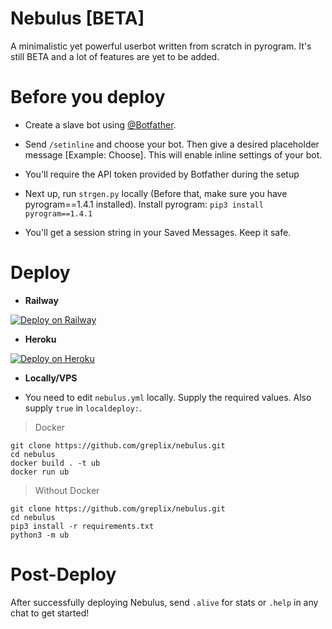 # Nebulus [BETA]

A minimalistic yet powerful userbot written from scratch in pyrogram. It's still BETA and a lot of features are yet to be added.

# Before you deploy

* Create a slave bot using [@Botfather](https://telegram.me/Botfather).

* Send `/setinline` and choose your bot. Then give a desired placeholder message [Example: Choose]. This will enable inline settings of your bot.

* You'll require the API token provided by Botfather during the setup

* Next up, run `strgen.py` locally (Before that, make sure you have pyrogram==1.4.1 installed).
Install pyrogram: `pip3 install pyrogram==1.4.1`

* You'll get a session string in your Saved Messages. Keep it safe.


# Deploy

* <b>Railway</b>

[![Deploy on Railway](https://railway.app/button.svg)](https://railway.app/new/template/eE5QG2?referralCode=6B3Q1r)

* <b>Heroku</b>

[![Deploy on Heroku](https://www.herokucdn.com/deploy/button.svg)](https://heroku.com/deploy?template=https://github.com/greplix/nebulus)

* <b>Locally/VPS</b>

- You need to edit `nebulus.yml` locally. Supply the required values. Also supply `true` in `localdeploy:`.

>Docker

```
git clone https://github.com/greplix/nebulus.git
cd nebulus
docker build . -t ub
docker run ub
```

>Without Docker

```
git clone https://github.com/greplix/nebulus.git
cd nebulus
pip3 install -r requirements.txt
python3 -m ub
```

# Post-Deploy

After successfully deploying Nebulus, send `.alive` for stats or `.help` in any chat to get started!

